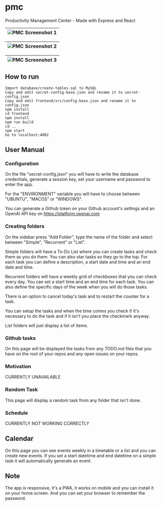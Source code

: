 # pmc
Productivity Management Center - Made with Express and React

| ![PMC Screenshot 1](https://i.imgur.com/J9S52Ip.png) |
|-|

| ![PMC Screenshot 2](https://i.imgur.com/bbBdeUn.png) |
|-|

| ![PMC Screenshot 3](https://i.imgur.com/bbBdeUn.png) |
|-|

## How to run

```
Import database/create-tables.sql to MySQL
Copy and edit secret-config-base.json and rename it to secret-config.json
Copy and edit frontend/src/config-base.json and rename it to config.json
npm install
cd frontend
npm install
npm run build
cd ..
npm start
Go to localhost:4002
```

## User Manual

### Configuration

On the file "secret-config.json" you will have to write the database credentials, generate a session key, set your username and password to enter the app.

For the "ENVIRONMENT" variable you will have to choose between "UBUNTU", "MACOS" or "WINDOWS".

You can generate a Github token on your Github account's settings and an OpenAI API key on https://platform.openai.com

### Creating folders

On the sidebar press "Add Folder", type the name of the folder and select between "Simple", "Recurrent" or "List".

Simple folders will have a To-Do List where you can create tasks and check them as you do them. You can also star tasks so they go to the top. For each task you can define a description, a start date and time and an end date and time.

Recurrent folders will have a weekly grid of checkboxes that you can check every day. You can set a start time and an end time for each task. You can also define the specific days of the week when you will do those tasks.

There is an option to cancel today's task and to restart the counter for a task.

You can setup the tasks and when the time comes you check if it's necessary to do the task and if it isn't you place the checkmark anyway.

List folders will just display a list of items.

### Github tasks

On this page will be displayed the tasks from any TODO.md files that you have on the root of your repos and any open issues on your repos.

### Motivation

CURRENTLY UNAVAILABLE

### Random Task

This page will display a random task from any folder that isn't done.

### Schedule

CURRENTLY NOT WORKING CORRECTLY

## Calendar

On this page you can see events weekly in a timetable or a list and you can create new events. If you set a start datetime and end datetime on a simple task it will automatically generate an event.

## Note

The app is responsive, it's a PWA, it works on mobile and you can install it on your home screen. And you can set your browser to remember the password.


